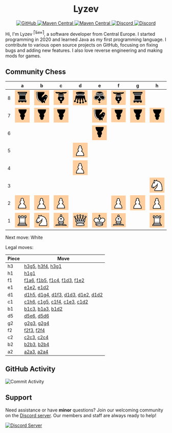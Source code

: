 <div align="center">
    <h1>Lyzev</h1>
    <a href="https://github.com/Lyzev">
        <img src="https://wsrv.nl/?url=https://cdn.jsdelivr.net/npm/@intergrav/devins-badges@3.2.0/assets/cozy-minimal/available/github_vector.svg&w=64&h=64" alt="GitHub">
    </a>
    <a href="https://lyzev.dev">
        <img src="https://wsrv.nl/?url=https://cdn.jsdelivr.net/npm/@intergrav/devins-badges@3.2.0/assets/cozy-minimal/documentation/website_vector.svg&w=64&h=64" alt="Maven Central">
    </a>
    <a href="https://central.sonatype.com/namespace/dev.lyzev.api">
        <img src="https://wsrv.nl/?url=https://cdn.jsdelivr.net/npm/@intergrav/devins-badges@3.2.0/assets/cozy-minimal/available/maven-central_vector.svg&w=64&h=64" alt="Maven Central">
    </a>
    <a href="https://lyzev.dev/discord">
        <img src="https://wsrv.nl/?url=https://cdn.jsdelivr.net/npm/@intergrav/devins-badges@3/assets/cozy-minimal/social/discord-plural_vector.svg&w=64&h=64" alt="Discord">
    </a>
    <a href="https://www.youtube.com/@lyzev">
        <img src="https://wsrv.nl/?url=https://cdn.jsdelivr.net/npm/@intergrav/devins-badges@3.2.0/assets/cozy-minimal/social/youtube-singular_vector.svg&w=64&h=64" alt="Discord">
    </a>
</div>

[//]: # (23, 08 Mon 2021, 20:00:00)

Hi, I'm Lyzev <sup>⎡Бен⎤</sup>, a software developer from Central Europe. I started programming in 2020 and learned Java as my first programming language. I contribute to various open source projects on GitHub, focusing on fixing bugs and adding new features. I also love reverse engineering and making mods for games.

## Community Chess

|   | a | b | c | d | e | f | g | h |
|---|---|---|---|---|---|---|---|---|
| 8 | ![r](chess/assets/img/black/down/tower.svg) | ![n](chess/assets/img/black/down/horse.svg) | ![b](chess/assets/img/black/down/bishop.svg) | ![q](chess/assets/img/black/down/queen.svg) | ![k](chess/assets/img/black/down/king.svg) | ![b](chess/assets/img/black/down/bishop.svg) | ![r](chess/assets/img/black/down/tower.svg) |   |
| 7 | ![p](chess/assets/img/black/down/pawn.svg) | ![p](chess/assets/img/black/down/pawn.svg) | ![p](chess/assets/img/black/down/pawn.svg) |   | ![n](chess/assets/img/black/down/horse.svg) | ![p](chess/assets/img/black/down/pawn.svg) | ![p](chess/assets/img/black/down/pawn.svg) | ![p](chess/assets/img/black/down/pawn.svg) |
| 6 |   |   |   |   | ![p](chess/assets/img/black/down/pawn.svg) |   |   |   |
| 5 |   |   |   | ![P](chess/assets/img/white/up/pawn.svg) |   |   |   |   |
| 4 |   |   |   | ![P](chess/assets/img/white/up/pawn.svg) |   |   |   |   |
| 3 |   |   |   |   |   |   |   | ![N](chess/assets/img/white/up/horse.svg) |
| 2 | ![P](chess/assets/img/white/up/pawn.svg) | ![P](chess/assets/img/white/up/pawn.svg) | ![P](chess/assets/img/white/up/pawn.svg) |   |   | ![P](chess/assets/img/white/up/pawn.svg) | ![P](chess/assets/img/white/up/pawn.svg) | ![P](chess/assets/img/white/up/pawn.svg) |
| 1 | ![R](chess/assets/img/white/up/tower.svg) | ![N](chess/assets/img/white/up/horse.svg) | ![B](chess/assets/img/white/up/bishop.svg) | ![Q](chess/assets/img/white/up/queen.svg) | ![K](chess/assets/img/white/up/king.svg) | ![B](chess/assets/img/white/up/bishop.svg) |   | ![R](chess/assets/img/white/up/tower.svg) |

Next move: White

Legal moves:

| Piece | Move |
|-------|------|
| h3 | [h3g5](https://github.com/Lyzev/Lyzev/issues/new?title=chess%7Ch3g5&body=Click+%27Create%27+to+submit+this+move.), [h3f4](https://github.com/Lyzev/Lyzev/issues/new?title=chess%7Ch3f4&body=Click+%27Create%27+to+submit+this+move.), [h3g1](https://github.com/Lyzev/Lyzev/issues/new?title=chess%7Ch3g1&body=Click+%27Create%27+to+submit+this+move.) |
| h1 | [h1g1](https://github.com/Lyzev/Lyzev/issues/new?title=chess%7Ch1g1&body=Click+%27Create%27+to+submit+this+move.) |
| f1 | [f1a6](https://github.com/Lyzev/Lyzev/issues/new?title=chess%7Cf1a6&body=Click+%27Create%27+to+submit+this+move.), [f1b5](https://github.com/Lyzev/Lyzev/issues/new?title=chess%7Cf1b5&body=Click+%27Create%27+to+submit+this+move.), [f1c4](https://github.com/Lyzev/Lyzev/issues/new?title=chess%7Cf1c4&body=Click+%27Create%27+to+submit+this+move.), [f1d3](https://github.com/Lyzev/Lyzev/issues/new?title=chess%7Cf1d3&body=Click+%27Create%27+to+submit+this+move.), [f1e2](https://github.com/Lyzev/Lyzev/issues/new?title=chess%7Cf1e2&body=Click+%27Create%27+to+submit+this+move.) |
| e1 | [e1e2](https://github.com/Lyzev/Lyzev/issues/new?title=chess%7Ce1e2&body=Click+%27Create%27+to+submit+this+move.), [e1d2](https://github.com/Lyzev/Lyzev/issues/new?title=chess%7Ce1d2&body=Click+%27Create%27+to+submit+this+move.) |
| d1 | [d1h5](https://github.com/Lyzev/Lyzev/issues/new?title=chess%7Cd1h5&body=Click+%27Create%27+to+submit+this+move.), [d1g4](https://github.com/Lyzev/Lyzev/issues/new?title=chess%7Cd1g4&body=Click+%27Create%27+to+submit+this+move.), [d1f3](https://github.com/Lyzev/Lyzev/issues/new?title=chess%7Cd1f3&body=Click+%27Create%27+to+submit+this+move.), [d1d3](https://github.com/Lyzev/Lyzev/issues/new?title=chess%7Cd1d3&body=Click+%27Create%27+to+submit+this+move.), [d1e2](https://github.com/Lyzev/Lyzev/issues/new?title=chess%7Cd1e2&body=Click+%27Create%27+to+submit+this+move.), [d1d2](https://github.com/Lyzev/Lyzev/issues/new?title=chess%7Cd1d2&body=Click+%27Create%27+to+submit+this+move.) |
| c1 | [c1h6](https://github.com/Lyzev/Lyzev/issues/new?title=chess%7Cc1h6&body=Click+%27Create%27+to+submit+this+move.), [c1g5](https://github.com/Lyzev/Lyzev/issues/new?title=chess%7Cc1g5&body=Click+%27Create%27+to+submit+this+move.), [c1f4](https://github.com/Lyzev/Lyzev/issues/new?title=chess%7Cc1f4&body=Click+%27Create%27+to+submit+this+move.), [c1e3](https://github.com/Lyzev/Lyzev/issues/new?title=chess%7Cc1e3&body=Click+%27Create%27+to+submit+this+move.), [c1d2](https://github.com/Lyzev/Lyzev/issues/new?title=chess%7Cc1d2&body=Click+%27Create%27+to+submit+this+move.) |
| b1 | [b1c3](https://github.com/Lyzev/Lyzev/issues/new?title=chess%7Cb1c3&body=Click+%27Create%27+to+submit+this+move.), [b1a3](https://github.com/Lyzev/Lyzev/issues/new?title=chess%7Cb1a3&body=Click+%27Create%27+to+submit+this+move.), [b1d2](https://github.com/Lyzev/Lyzev/issues/new?title=chess%7Cb1d2&body=Click+%27Create%27+to+submit+this+move.) |
| d5 | [d5e6](https://github.com/Lyzev/Lyzev/issues/new?title=chess%7Cd5e6&body=Click+%27Create%27+to+submit+this+move.), [d5d6](https://github.com/Lyzev/Lyzev/issues/new?title=chess%7Cd5d6&body=Click+%27Create%27+to+submit+this+move.) |
| g2 | [g2g3](https://github.com/Lyzev/Lyzev/issues/new?title=chess%7Cg2g3&body=Click+%27Create%27+to+submit+this+move.), [g2g4](https://github.com/Lyzev/Lyzev/issues/new?title=chess%7Cg2g4&body=Click+%27Create%27+to+submit+this+move.) |
| f2 | [f2f3](https://github.com/Lyzev/Lyzev/issues/new?title=chess%7Cf2f3&body=Click+%27Create%27+to+submit+this+move.), [f2f4](https://github.com/Lyzev/Lyzev/issues/new?title=chess%7Cf2f4&body=Click+%27Create%27+to+submit+this+move.) |
| c2 | [c2c3](https://github.com/Lyzev/Lyzev/issues/new?title=chess%7Cc2c3&body=Click+%27Create%27+to+submit+this+move.), [c2c4](https://github.com/Lyzev/Lyzev/issues/new?title=chess%7Cc2c4&body=Click+%27Create%27+to+submit+this+move.) |
| b2 | [b2b3](https://github.com/Lyzev/Lyzev/issues/new?title=chess%7Cb2b3&body=Click+%27Create%27+to+submit+this+move.), [b2b4](https://github.com/Lyzev/Lyzev/issues/new?title=chess%7Cb2b4&body=Click+%27Create%27+to+submit+this+move.) |
| a2 | [a2a3](https://github.com/Lyzev/Lyzev/issues/new?title=chess%7Ca2a3&body=Click+%27Create%27+to+submit+this+move.), [a2a4](https://github.com/Lyzev/Lyzev/issues/new?title=chess%7Ca2a4&body=Click+%27Create%27+to+submit+this+move.) |


## GitHub Activity

![Commit Activity](https://lyzev.dev/assets/img/Lyzev.svg)

## Support

Need assistance or have **minor** questions? Join our welcoming community on
the [Discord server](https://lyzev.dev/discord). Our members and staff are always ready to help!

[![Discord Server](https://cdn.jsdelivr.net/npm/@intergrav/devins-badges@3/assets/cozy/social/discord-plural_vector.svg)](https://lyzev.dev/discord)
